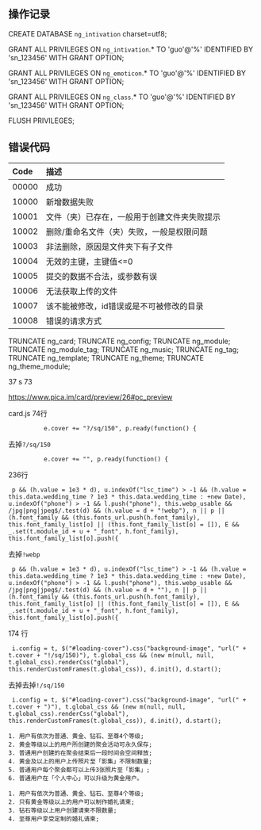 ## 操作记录

CREATE DATABASE `ng_intivation` charset=utf8;

GRANT ALL PRIVILEGES ON `ng_intivation`.* TO 'guo'@'%' IDENTIFIED BY 'sn_123456' WITH GRANT OPTION;

GRANT ALL PRIVILEGES ON `ng_emoticon`.* TO 'guo'@'%' IDENTIFIED BY 'sn_123456' WITH GRANT OPTION;

GRANT ALL PRIVILEGES ON `ng_class`.* TO 'guo'@'%' IDENTIFIED BY 'sn_123456' WITH GRANT OPTION;

FLUSH PRIVILEGES;

## 错误代码

| Code  | 描述  |
| :------------ | :------------ |
| 00000  | 成功  |
| 10000  | 新增数据失败  |
| 10001  | 文件（夹）已存在，一般用于创建文件夹失败提示 |
| 10002  | 删除/重命名文件（夹）失败，一般是权限问题  |
| 10003  | 非法删除，原因是文件夹下有子文件 |
| 10004  | 无效的主键，主键值<=0 |
| 10005  | 提交的数据不合法，或参数有误 |
| 10006  | 无法获取上传的文件 |
| 10007  | 该不能被修改，id错误或是不可被修改的目录 |
| 10008  | 错误的请求方式 |


TRUNCATE ng_card;
TRUNCATE ng_config;
TRUNCATE ng_module;
TRUNCATE ng_module_tag;
TRUNCATE ng_music;
TRUNCATE ng_tag;
TRUNCATE ng_template;
TRUNCATE ng_theme;
TRUNCATE ng_theme_module;

37
 s
73

https://www.pica.im/card/preview/26#pc_preview

card.js 74行

```angular2html
          e.cover += "?/sq/150", p.ready(function() {
```

去掉`?/sq/150`

```angular2html
          e.cover += "", p.ready(function() {
```

236行

```angular2html
 p && (h.value = 1e3 * d), u.indexOf("lsc_time") > -1 && (h.value = this.data.wedding_time ? 1e3 * this.data.wedding_time : +new Date), u.indexOf("phone") > -1 && l.push("phone"), this.webp_usable && /jpg|png|jpeg$/.test(d) && (h.value = d + "!webp"), n || p || (h.font_family && (this.fonts_url.push(h.font_family), this.font_family_list[o] || (this.font_family_list[o] = []), E && _.set(t.module_id + u + "_font", h.font_family), this.font_family_list[o].push({
```

去掉`!webp`

```angular2html
 p && (h.value = 1e3 * d), u.indexOf("lsc_time") > -1 && (h.value = this.data.wedding_time ? 1e3 * this.data.wedding_time : +new Date), u.indexOf("phone") > -1 && l.push("phone"), this.webp_usable && /jpg|png|jpeg$/.test(d) && (h.value = d + ""), n || p || (h.font_family && (this.fonts_url.push(h.font_family), this.font_family_list[o] || (this.font_family_list[o] = []), E && _.set(t.module_id + u + "_font", h.font_family), this.font_family_list[o].push({
```

174 行

```angular2html
 i.config = t, $("#loading-cover").css("background-image", "url(" + t.cover + "!/sq/150)"), t.global_css && (new m(null, null, t.global_css).renderCss("global"), this.renderCustomFrames(t.global_css)), d.init(), d.start();
```

去掉去掉`!/sq/150`

```angular2html
 i.config = t, $("#loading-cover").css("background-image", "url(" + t.cover + ")"), t.global_css && (new m(null, null, t.global_css).renderCss("global"), this.renderCustomFrames(t.global_css)), d.init(), d.start();
```


```angular2html
1. 用户有依次为普通、黄金、钻石、至尊4个等级;
2. 黄金等级以上的用户所创建的聚会活动可永久保存;
3. 普通用户创建的在聚会结束后一段时间会空间释放;
4. 黄金及以上的用户上传照片至「影集」不限制数量;
5. 普通用户每个聚会都可以上传3张照片至「影集」;
6. 普通用户在「个人中心」可以升级为黄金用户。
```

```angular2html
1. 用户有依次为普通、黄金、钻石、至尊4个等级;
2. 只有黄金等级以上的用户可以制作婚礼请柬;
3. 钻石等级以上用户创建请柬不限数量;
4. 至尊用户享受定制的婚礼请柬;
```